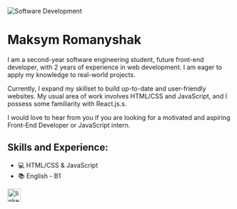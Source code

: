 ![Software Development](https://media.licdn.com/dms/image/D4E16AQGZyAkfhx0Jnw/profile-displaybackgroundimage-shrink_350_1400/0/1680433029314?e=1686182400&v=beta&t=Q0BW8akjJTQz65_WUTTPnBiYoKp0uMLyMQrb324gDFU)

# Maksym Romanyshak
I am a second-year software engineering student, future front-end developer, with 2 years of experience in web development. I am eager to apply my knowledge to real-world projects.

Currently, I expand my skillset to build up-to-date and user-friendly websites. My usual area of work involves HTML/CSS and JavaScript, and I possess some familiarity with React.js.s.

I would love to hear from you if you are looking for a motivated and aspiring Front-End Developer or JavaScript intern.

## Skills and Experience:
* 💻 HTML/CSS & JavaScript
* 📚 English - B1

[<img src='https://cdn.jsdelivr.net/npm/simple-icons@3.0.1/icons/linkedin.svg' alt='linkedin' height='30'>](https://www.linkedin.com/in/maksym-romanyshak-05447b270//)  

